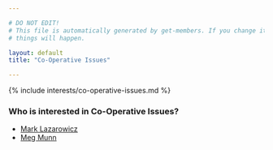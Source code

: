 ```yaml
---

# DO NOT EDIT!
# This file is automatically generated by get-members. If you change it, bad
# things will happen.

layout: default
title: "Co-Operative Issues"

---
```


{% include interests/co-operative-issues.md %}

### Who is interested in Co-Operative Issues?


* [Mark Lazarowicz](../members/mark-lazarowicz.html)
* [Meg Munn](../members/meg-munn.html)
